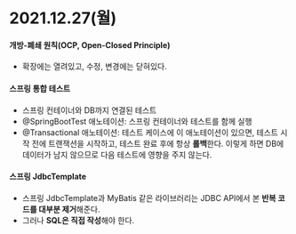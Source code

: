 # 2021.12.27(월)

#### 개방-폐쇄 원칙(OCP, Open-Closed Principle)
+ 확장에는 열려있고, 수정, 변경에는 닫혀있다.

#### 스프링 통합 테스트
+ 스프링 컨테이너와 DB까지 연결된 테스트
+ @SpringBootTest 애노테이션: 스프링 컨테이너와 테스트를 함께 실행
+ @Transactional 애노테이션: 테스트 케이스에 이 애노테이션이 있으면, 테스트 시작 전에 트랜잭션을 시작하고, 테스트 완료 후에 항상 **롤백**한다. 이렇게 하면 DB에 데이터가 남지 않으므로 다음 테스트에 영향을 주지 않는다.

#### 스프링 JdbcTemplate
+ 스프링 JdbcTemplate과 MyBatis 같은 라이브러리는 JDBC API에서 본 **반복 코드를 대부분 제거**해준다.
+ 그러나 **SQL은 직접 작성**해야 한다.